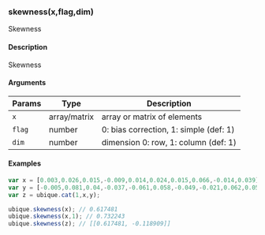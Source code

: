 ### skewness(x,flag,dim)

Skewness


#### Description

Skewness  



#### Arguments

|Params|Type|Description
|---------|----|-----------
|`x` | array/matrix |  array or matrix of elements
|`flag` | number |     0: bias correction, 1: simple (def: 1)
|`dim` | number |      dimension 0: row, 1: column (def: 1)


#### Examples

```js
var x = [0.003,0.026,0.015,-0.009,0.014,0.024,0.015,0.066,-0.014,0.039];
var y = [-0.005,0.081,0.04,-0.037,-0.061,0.058,-0.049,-0.021,0.062,0.058];
var z = ubique.cat(1,x,y);

ubique.skewness(x); // 0.617481
ubique.skewness(x,1); // 0.732243
ubique.skewness(z); // [[0.617481, -0.118909]]
```

